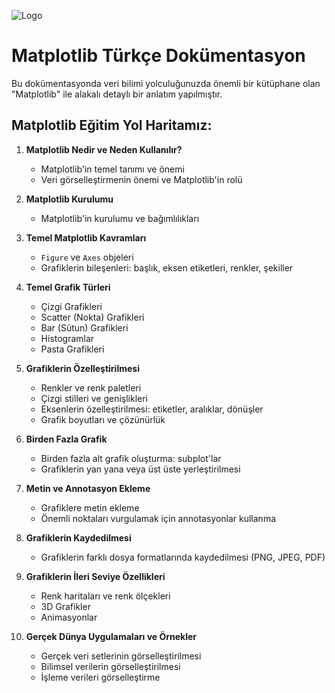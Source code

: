 
![Logo](https://res.cloudinary.com/practicaldev/image/fetch/s--3H6dcjpe--/c_imagga_scale,f_auto,fl_progressive,h_420,q_auto,w_1000/https://dev-to-uploads.s3.amazonaws.com/uploads/articles/ydrrdbbx40u42fduzpgm.png)

    
# **Matplotlib Türkçe Dokümentasyon**

Bu dokümentasyonda veri bilimi yolculuğunuzda önemli bir kütüphane olan "Matplotlib" ile alakalı detaylı bir anlatım yapılmıştır.




## **Matplotlib Eğitim Yol Haritamız:**

1. **Matplotlib Nedir ve Neden Kullanılır?**
   - Matplotlib'in temel tanımı ve önemi
   - Veri görselleştirmenin önemi ve Matplotlib'in rolü

2. **Matplotlib Kurulumu**
   - Matplotlib'in kurulumu ve bağımlılıkları

3. **Temel Matplotlib Kavramları**
   - `Figure` ve `Axes` objeleri
   - Grafiklerin bileşenleri: başlık, eksen etiketleri, renkler, şekiller

4. **Temel Grafik Türleri**
   - Çizgi Grafikleri
   - Scatter (Nokta) Grafikleri
   - Bar (Sütun) Grafikleri
   - Histogramlar
   - Pasta Grafikleri

5. **Grafiklerin Özelleştirilmesi**
   - Renkler ve renk paletleri
   - Çizgi stilleri ve genişlikleri
   - Eksenlerin özelleştirilmesi: etiketler, aralıklar, dönüşler
   - Grafik boyutları ve çözünürlük

6. **Birden Fazla Grafik**
   - Birden fazla alt grafik oluşturma: subplot'lar
   - Grafiklerin yan yana veya üst üste yerleştirilmesi

7. **Metin ve Annotasyon Ekleme**
   - Grafiklere metin ekleme
   - Önemli noktaları vurgulamak için annotasyonlar kullanma

8. **Grafiklerin Kaydedilmesi**
   - Grafiklerin farklı dosya formatlarında kaydedilmesi (PNG, JPEG, PDF)

9. **Grafiklerin İleri Seviye Özellikleri**
   - Renk haritaları ve renk ölçekleri
   - 3D Grafikler
   - Animasyonlar

10. **Gerçek Dünya Uygulamaları ve Örnekler**
    - Gerçek veri setlerinin görselleştirilmesi
    - Bilimsel verilerin görselleştirilmesi
    - İşleme verileri görselleştirme
